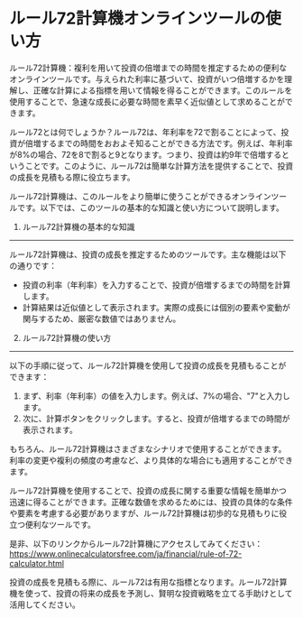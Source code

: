 ルール72計算機オンラインツールの使い方
====================

ルール72計算機：複利を用いて投資の倍増までの時間を推定するための便利なオンラインツールです。与えられた利率に基づいて、投資がいつ倍増するかを理解し、正確な計算による指標を用いて情報を得ることができます。このルールを使用することで、急速な成長に必要な時間を素早く近似値として求めることができます。

ルール72とは何でしょうか？ルール72は、年利率を72で割ることによって、投資が倍増するまでの時間をおおよそ知ることができる方法です。例えば、年利率が8%の場合、72を8で割ると9となります。つまり、投資は約9年で倍増するということです。このように、ルール72は簡単な計算方法を提供することで、投資の成長を見積もる際に役立ちます。

ルール72計算機は、このルールをより簡単に使うことができるオンラインツールです。以下では、このツールの基本的な知識と使い方について説明します。

1. ルール72計算機の基本的な知識
------------------

ルール72計算機は、投資の成長を推定するためのツールです。主な機能は以下の通りです：

- 投資の利率（年利率）を入力することで、投資が倍増するまでの時間を計算します。
- 計算結果は近似値として表示されます。実際の成長には個別の要素や変動が関与するため、厳密な数値ではありません。

2. ルール72計算機の使い方
---------------

以下の手順に従って、ルール72計算機を使用して投資の成長を見積もることができます：

1. まず、利率（年利率）の値を入力します。例えば、7%の場合、"7"と入力します。
2. 次に、計算ボタンをクリックします。すると、投資が倍増するまでの時間が表示されます。

もちろん、ルール72計算機はさまざまなシナリオで使用することができます。利率の変更や複利の頻度の考慮など、より具体的な場合にも適用することができます。

ルール72計算機を使用することで、投資の成長に関する重要な情報を簡単かつ迅速に得ることができます。正確な数値を求めるためには、投資の具体的な条件や要素を考慮する必要がありますが、ルール72計算機は初歩的な見積もりに役立つ便利なツールです。

是非、以下のリンクからルール72計算機にアクセスしてみてください：<https://www.onlinecalculatorsfree.com/ja/financial/rule-of-72-calculator.html>

投資の成長を見積もる際に、ルール72は有用な指標となります。ルール72計算機を使って、投資の将来の成長を予測し、賢明な投資戦略を立てる手助けとして活用してください。
